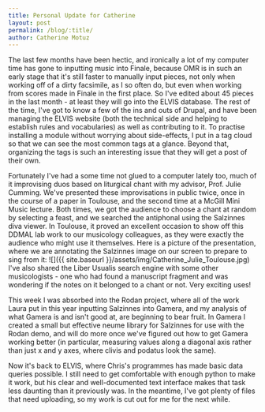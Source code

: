 ```yaml
---
title: Personal Update for Catherine
layout: post
permalink: /blog/:title/
author: Catherine Motuz
---
```

The last few months have been hectic, and ironically a lot of my computer time has gone to inputting music into Finale, because OMR is in such an early stage that it's still faster to manually input pieces, not only when working off of a dirty facsimile, as I so often do, but even when working from scores made in Finale in the first place. So I've edited about 45 pieces in the last month - at least they will go into the ELVIS database. The rest of the time, I've got to know a few of the ins and outs of Drupal, and have been managing the ELVIS website (both the technical side and helping to establish rules and vocabularies) as well as contributing to it. To practise installing a module without worrying about side-effects, I put in a tag cloud so that we can see the most common tags at a glance. Beyond that, organizing the tags is such an interesting issue that they will get a post of their own.

Fortunately I've had a some time not glued to a computer lately too, much of it improvising duos based on liturgical chant with my advisor, Prof. Julie Cumming. We've presented these improvisations in public twice, once in the course of a paper in Toulouse, and the second time at a McGill Mini Music lecture. Both times, we got the audience to choose a chant at random by selecting a feast, and we searched the antiphonal using the Salzinnes diva viewer. In Toulouse, it proved an excellent occasion to show off this DDMAL lab work to our musicology colleagues, as they were exactly the audience who might use it themselves. Here is a picture of the presentation, where we are annotating the Salzinnes image on our screen to prepare to sing from it:
![]({{ site.baseurl }}/assets/img/Catherine_Julie_Toulouse.jpg)
I've also shared the Liber Usualis search engine with some other musicologists - one who had found a manuscript fragment and was wondering if the notes on it belonged to a chant or not. Very exciting uses!

This week I was absorbed into the Rodan project, where all of the work Laura put in this year inputting Salzinnes into Gamera, and my analysis of what Gamera is and isn't good at, are beginning to bear fruit. In Gamera I created a small but effective neume library for Salzinnes for use with the Rodan demo, and will do more once we've figured out how to get Gamera working better (in particular, measuring values along a diagonal axis rather than just x and y axes, where clivis and podatus look the same).

Now it's back to ELVIS, where Chris's programmes has made basic data queries possible. I still need to get comfortable with enough python to make it work, but his clear and well-documented text interface makes that task less daunting than it previously was. In the meantime, I've got plenty of files that need uploading, so my work is cut out for me for the next while.
